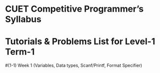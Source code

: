 # CUET Competitive Programmer’s Syllabus

# Tutorials & Problems List for Level-1 Term-1

#(1-1) Week 1 (Variables, Data types, Scanf/Printf, Format Specifier)
